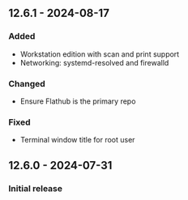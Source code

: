## 12.6.1 - 2024-08-17
### Added
- Workstation edition with scan and print support
- Networking: systemd-resolved and firewalld
### Changed
- Ensure Flathub is the primary repo
### Fixed
- Terminal window title for root user

## 12.6.0 - 2024-07-31
### Initial release
